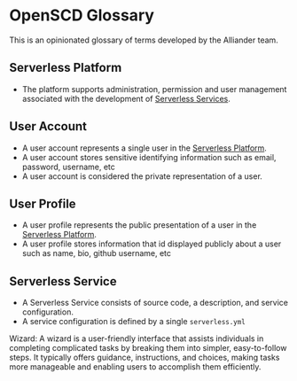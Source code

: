 # OpenSCD Glossary

This is an opinionated glossary of terms developed by the Alliander team.

## Serverless Platform
- The platform supports administration, permission and user management associated with the development of [Serverless Services](#serverless-service).


## User Account
- A user account represents a single user in the [Serverless Platform](#serverless-platform).
- A user account stores sensitive identifying information such as email, password, username, etc
- A user account is considered the private representation of a user.


## User Profile
- A user profile represents the public presentation of a user in the [Serverless Platform](#serverless-platform).
- A user profile stores information that id displayed publicly about a user such as name, bio, github username, etc


## Serverless Service
- A Serverless Service consists of source code, a description, and service configuration.
- A service configuration is defined by a single `serverless.yml`


























Wizard: A wizard is a user-friendly interface that assists individuals in completing complicated tasks by breaking them into simpler, easy-to-follow steps. It typically offers guidance, instructions, and choices, making tasks more manageable and enabling users to accomplish them efficiently.


